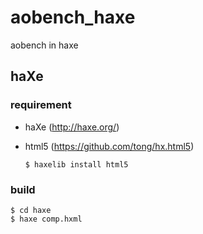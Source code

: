 aobench_haxe
============

aobench in haxe

haXe
------
### requirement ###
+ haXe (http://haxe.org/)
+ html5 (https://github.com/tong/hx.html5)

    `$ haxelib install html5`

### build ###
    $ cd haxe
    $ haxe comp.hxml
